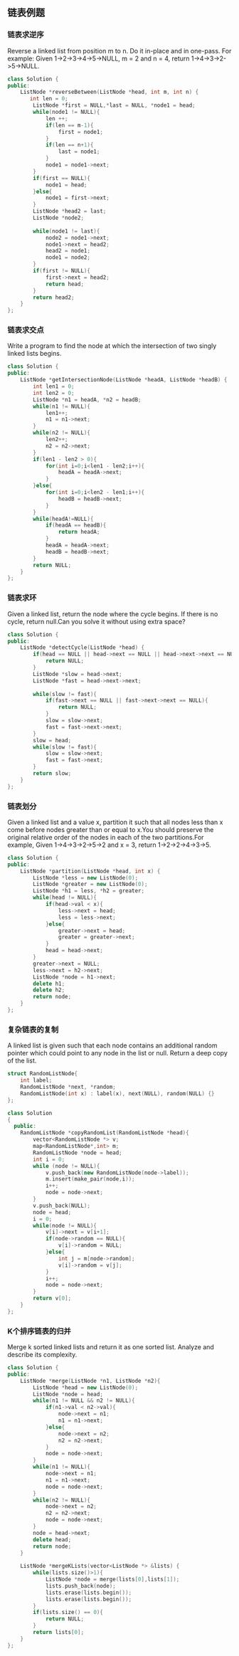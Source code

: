 ## 链表例题

### 链表求逆序

Reverse a linked list from position m to n. Do it in-place and in one-pass. For example: Given 1->2->3->4->5->NULL, m = 2 and n = 4, return 1->4->3->2->5->NULL.

```cpp
class Solution {
public:
    ListNode *reverseBetween(ListNode *head, int m, int n) {
       int len = 0;
        ListNode *first = NULL,*last = NULL, *node1 = head;
        while(node1 != NULL){
            len ++;
            if(len == m-1){
                first = node1;
            }
            if(len == n+1){
                last = node1;
            }
            node1 = node1->next;
        }
        if(first == NULL){
            node1 = head;
        }else{
            node1 = first->next;
        }
        ListNode *head2 = last;
        ListNode *node2;
        
        while(node1 != last){
            node2 = node1->next;
            node1->next = head2;
            head2 = node1;
            node1 = node2;
        }
        if(first != NULL){
            first->next = head2;
            return head;
        }
        return head2;
    }
};
```

### 链表求交点

Write a program to find the node at which the intersection of two singly linked lists begins.

```cpp
class Solution {
public:
    ListNode *getIntersectionNode(ListNode *headA, ListNode *headB) {
        int len1 = 0;
        int len2 = 0;
        ListNode *n1 = headA, *n2 = headB;
        while(n1 != NULL){
            len1++;
            n1 = n1->next;
        }
        while(n2 != NULL){
            len2++;
            n2 = n2->next;
        }
        if(len1 - len2 > 0){
            for(int i=0;i<len1 - len2;i++){
                headA = headA->next;
            }    
        }else{
            for(int i=0;i<len2 - len1;i++){
                headB = headB->next;
            }
        }
        while(headA!=NULL){
            if(headA == headB){
                return headA;
            }
            headA = headA->next;
            headB = headB->next;
        }
        return NULL;
    }
};
```

### 链表求环

Given a linked list, return the node where the cycle begins. If there is no cycle, return null.Can you solve it without using extra space?

```cpp
class Solution {
public:
    ListNode *detectCycle(ListNode *head) {
        if(head == NULL || head->next == NULL || head->next->next == NULL){
            return NULL;
        }
        ListNode *slow = head->next;
        ListNode *fast = head->next->next;
        
        while(slow != fast){
            if(fast->next == NULL || fast->next->next == NULL){
                return NULL;
            }
            slow = slow->next;
            fast = fast->next->next;
        }
        slow = head;
        while(slow != fast){
            slow = slow->next;
            fast = fast->next;
        }
        return slow;
    }
};
```

### 链表划分

Given a linked list and a value x, partition it such that all nodes less than x come before nodes greater than or equal to x.You should preserve the original relative order of the nodes in each of the two partitions.For example, Given 1->4->3->2->5->2 and x = 3, return 1->2->2->4->3->5.

```cpp
class Solution {
public:
    ListNode *partition(ListNode *head, int x) {
        ListNode *less = new ListNode(0);
        ListNode *greater = new ListNode(0);
        ListNode *h1 = less, *h2 = greater; 
        while(head != NULL){
            if(head->val < x){
                less->next = head;
                less = less->next;
            }else{
                greater->next = head;
                greater = greater->next;
            }
            head = head->next;
        }
        greater->next = NULL;
        less->next = h2->next;
        ListNode *node = h1->next;
        delete h1;
        delete h2;
        return node;
    }
};
```

### 复杂链表的复制

A linked list is given such that each node contains an additional random pointer which could point to any node in the list or null. Return a deep copy of the list.

```cpp
struct RandomListNode{
    int label;
    RandomListNode *next, *random;
    RandomListNode(int x) : label(x), next(NULL), random(NULL) {}
};

class Solution
{
  public:
    RandomListNode *copyRandomList(RandomListNode *head){
        vector<RandomListNode *> v;
        map<RandomListNode*,int> m;
        RandomListNode *node = head;
        int i = 0;
        while (node != NULL){
            v.push_back(new RandomListNode(node->label));
            m.insert(make_pair(node,i));
            i++;
            node = node->next;
        }
        v.push_back(NULL);
        node = head;
        i = 0;
        while(node != NULL){
            v[i]->next = v[i+1];
            if(node->random == NULL){
                v[i]->random = NULL;
            }else{
                int j = m[node->random];
                v[i]->random = v[j];
            }
            i++;
            node = node->next;
        }
        return v[0];
    }
};
```


### K个排序链表的归并

Merge k sorted linked lists and return it as one sorted list. Analyze and describe its complexity.

```cpp
class Solution {
public:
    ListNode *merge(ListNode *n1, ListNode *n2){
        ListNode *head = new ListNode(0);
        ListNode *node = head;
        while(n1 != NULL && n2 != NULL){
            if(n1->val < n2->val){
                node->next = n1;
                n1 = n1->next;
            }else{
                node->next = n2;
                n2 = n2->next;
            }
            node = node->next;
        }
        while(n1 != NULL){
            node->next = n1;
            n1 = n1->next;
            node = node->next;
        }
        while(n2 != NULL){
            node->next = n2;
            n2 = n2->next;
            node = node->next;
        }
        node = head->next;
        delete head;
        return node;
    }
    
    ListNode *mergeKLists(vector<ListNode *> &lists) {
        while(lists.size()>1){
            ListNode *node = merge(lists[0],lists[1]);
            lists.push_back(node);
            lists.erase(lists.begin());
            lists.erase(lists.begin());
        }
        if(lists.size() == 0){
            return NULL;
        }
        return lists[0];
    }
};
```
